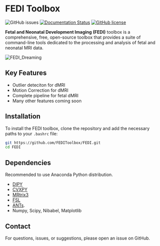 
#  FEDI Toolbox

![GitHub issues](https://img.shields.io/github/issues/FEDIToolbox/FEDI)
[![Documentation Status](https://readthedocs.org/projects/fedi/badge/?version=latest)](https://fedi.readthedocs.io/en/latest/)
[![GitHub license](https://img.shields.io/github/license/FEDIToolbox/FEDI)](https://github.com/FEDIToolbox/FEDI/blob/main/LICENSE)


**Fetal and Neonatal Development Imaging (FEDI)** toolbox is a comprehensive, free, open-source toolbox that provides a suite of command-line tools dedicated to the processing and analysis of fetal and neonatal MRI data.


![FEDI_Dreaming](https://github.com/FEDIToolbox/FEDI/assets/20087558/754a9d42-858f-4445-b25c-98354903f34a)




## Key Features
- Outlier deteciton for dMRI
- Motion Correction for dMRI
- Complete pipeline for fetal dMRI
- Many other features coming soon


## Installation
To install the FEDI toolbox, clone the repository and add the necessary paths to your `.bashrc` file:


```bash
git https://github.com/FEDIToolbox/FEDI.git
cd FEDI
```

## Dependencies
Recommended to use Anaconda Python distribution.
- [DIPY](https://dipy.org/)
- [CVXPY](http://www.cvxpy.org/)
- [MRtrix3](https://www.mrtrix.org/)
- [FSL](https://fsl.fmrib.ox.ac.uk/fsl/fslwiki/FslInstallation)
- [ANTs](https://github.com/ANTsX/ANTs).
- Numpy, Scipy, Nibabel, Matplotlib

## Contact
For questions, issues, or suggestions, please open an issue on GitHub.
